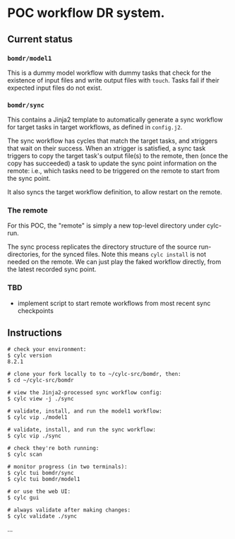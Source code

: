 # POC workflow DR system.

## Current status

### `bomdr/model1`

This is a dummy model workflow with dummy tasks that check for the existence of
input files and write output files with `touch`. Tasks fail if their expected
input files do not exist.

### `bomdr/sync`

This contains a Jinja2 template to automatically generate a sync workflow for
target tasks in target workflows, as defined in `config.j2`.

The sync workflow has cycles that match the target tasks, and xtriggers that
wait on their success. When an xtrigger is satisfied, a sync task triggers to
copy the target task's output file(s) to the remote, then (once the copy has
succeeded) a task to update the sync point information on the remote: i.e.,
which tasks need to be triggered on the remote to start from the sync point.

It also syncs the target workflow definition, to allow restart on the remote.

### The remote

For this POC, the "remote" is simply a new top-level directory under cylc-run.

The sync process replicates the directory structure of the source
run-directories, for the synced files. Note this means `cylc install` is not
needed on the remote. We can just play the faked workflow directly, from the
latest recorded sync point.

### TBD

- implement script to start remote workflows from most recent sync checkpoints


## Instructions

```
# check your environment:
$ cylc version
8.2.1

# clone your fork locally to to ~/cylc-src/bomdr, then:
$ cd ~/cylc-src/bomdr

# view the Jinja2-processed sync workflow config:
$ cylc view -j ./sync

# validate, install, and run the model1 workflow:
$ cylc vip ./model1

# validate, install, and run the sync workflow:
$ cylc vip ./sync

# check they're both running:
$ cylc scan

# monitor progress (in two terminals):
$ cylc tui bomdr/sync
$ cylc tui bomdr/model1

# or use the web UI:
$ cylc gui

# always validate after making changes:
$ cylc validate ./sync
```

...
